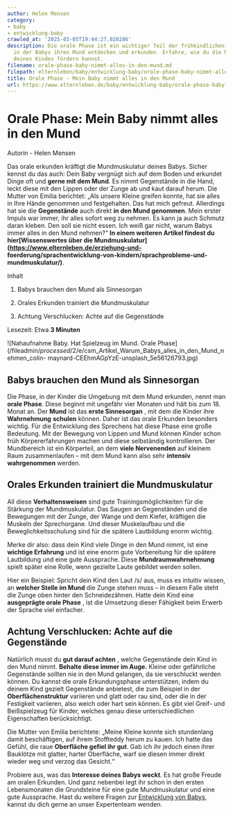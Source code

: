 ```yaml
---
author: Helen Mensen
category:
- baby
- entwicklung-baby
crawled_at: '2025-03-05T19:44:27.020286'
description: Die orale Phase ist ein wichtiger Teil der frühkindlichen Entwicklung,
  in der Babys ihren Mund entdecken und erkunden. Erfahre, wie du die Mundentwicklung
  deines Kindes fördern kannst.
filename: orale-phase-baby-nimmt-alles-in-den-mund.md
filepath: elternleben/baby/entwicklung-baby/orale-phase-baby-nimmt-alles-in-den-mund.md
title: Orale Phase - Mein Baby nimmt alles in den Mund
url: https://www.elternleben.de/baby/entwicklung-baby/orale-phase-baby-nimmt-alles-in-den-mund/
---
```


#  Orale Phase: Mein Baby nimmt alles in den Mund

Autorin - Helen Mensen

Das orale erkunden kräftigt die Mundmuskulatur deines Babys. Sicher kennst du
das auch: Dein Baby vergnügt sich auf dem Boden und erkundet Dinge oft und
**gerne mit dem Mund**. Es nimmt Gegenstände in die Hand, leckt diese mit den
Lippen oder der Zunge ab und kaut darauf herum. Die Mutter von Emilia
berichtet: „Als unsere Kleine greifen konnte, hat sie alles in Ihre Hände
genommen und festgehalten. Das hat mich gefreut. Allerdings hat sie die
**Gegenstände** auch direkt **in den Mund genommen**. Mein erster Impuls war
immer, ihr alles sofort weg zu nehmen. Es kann ja auch Schmutz daran kleben.
Den soll sie nicht essen. Ich weiß gar nicht, warum Babys immer alles in den
Mund nehmen?“ **In einem weiteren Artikel findest du hier[Wissenswertes über
die Mundmuskulatur](https://www.elternleben.de/erziehung-und-
foerderung/sprachentwicklung-von-kindern/sprachprobleme-und-
mundmuskulatur/)**.

Inhalt

1. Babys brauchen den Mund als Sinnesorgan

2. Orales Erkunden trainiert die Mundmuskulatur

3. Achtung Verschlucken: Achte auf die Gegenstände

Lesezeit: Etwa **3 Minuten**

![Nahaufnahme Baby. Hat Spielzeug im Mund. Orale
Phase](/fileadmin/_processed_/2/e/csm_Artikel_Warum_Babys_alles_in_den_Mund_nehmen_colin-
maynard-CEEhmAGpYzE-unsplash_5e56126793.jpg)

##  Babys brauchen den Mund als Sinnesorgan

Die Phase, in der Kinder die Umgebung mit dem Mund erkunden, nennt man **orale
Phase**. Diese beginnt mit ungefähr vier Monaten und hält bis zum 18. Monat
an. Der **Mund** ist das **erste Sinnesorgan** , mit dem die Kinder ihre
**Wahrnehmung** **schulen** können. Daher ist das orale Erkunden besonders
wichtig. Für die Entwicklung des Sprechens hat diese Phase eine große
Bedeutung. Mit der Bewegung von Lippen und Mund können Kinder schon früh
Körpererfahrungen machen und diese selbständig kontrollieren. Der Mundbereich
ist ein Körperteil, an dem **viele Nervenenden** auf kleinem Raum
zusammenlaufen – mit dem Mund kann also sehr **intensiv wahrgenommen** werden.

##  Orales Erkunden trainiert die Mundmuskulatur

All diese **Verhaltensweisen** sind gute Trainingsmöglichkeiten für die
Stärkung der Mundmuskulatur. Das Saugen an Gegenständen und die Bewegungen mit
der Zunge, der Wange und dem Kiefer, kräftigen die Muskeln der Sprechorgane.
Und dieser Muskelaufbau und die Beweglichkeitsschulung sind für die spätere
Lautbildung enorm wichtig.  
  
Merke dir also: dass dein Kind viele Dinge in den Mund nimmt, ist eine
**wichtige Erfahrung** und ist eine enorm gute Vorbereitung für die spätere
Lautbildung und eine gute Aussprache. Diese **Mundraumwahrnehmung** spielt
später eine Rolle, wenn gezielte Laute gebildet werden sollen.  
  
Hier ein Beispiel: Spricht dein Kind den Laut /s/ aus, muss es intuitiv
wissen, an **welcher Stelle im Mund** die Zunge stehen muss – in diesem Falle
steht die Zunge oben hinter den Schneidezähnen. Hatte dein Kind eine
**ausgeprägte orale Phase** , ist die Umsetzung dieser Fähigkeit beim Erwerb
der Sprache viel einfacher.

##  Achtung Verschlucken: Achte auf die Gegenstände

Natürlich musst du **gut darauf achten** , welche Gegenstände dein Kind in den
Mund nimmt. **Behalte diese immer im Auge.** Kleine oder gefährliche
Gegenstände sollten nie in den Mund gelangen, da sie verschluckt werden
können. Du kannst die orale Erkundungsphase unterstützen, indem du deinem Kind
gezielt Gegenstände anbietest, die zum Beispiel in der **Oberflächenstruktur**
variieren und glatt oder rau sind, oder die in der Festigkeit variieren, also
weich oder hart sein können. Es gibt viel Greif- und Beißspielzeug für Kinder,
welches genau diese unterschiedlichen Eigenschaften berücksichtigt.  
  
Die Mutter von Emilia berichtete: „Meine Kleine konnte sich stundenlang damit
beschäftigen, auf ihrem Stoffteddy herum zu kauen. Ich hatte das Gefühl, die
raue **Oberfläche gefiel ihr gut**. Gab ich ihr jedoch einen ihrer Bauklötze
mit glatter, harter Oberfläche, warf sie diesen immer direkt wieder weg und
verzog das Gesicht.“  
  
Probiere aus, was das **Interesse deines Babys weckt**. Es hat große Freude am
oralen Erkunden. Und ganz nebenbei legt ihr schon in den ersten Lebensmonaten
die Grundsteine für eine gute Mundmuskulatur und eine gute Aussprache. Hast du
weitere Fragen zur [Entwicklung von
Babys](https://www.elternleben.de/baby/entwicklung-baby/ "Entwicklung Babys"),
kannst du dich gerne an unser Expertenteam wenden.

